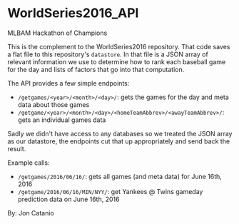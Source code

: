 # WorldSeries2016_API
MLBAM Hackathon of Champions

This is the complement to the WorldSeries2016 repository. That code saves a
flat file to this repository's `datastore`. In that file is a JSON array of
relevant information we use to determine how to rank each baseball game for
the day and lists of factors that go into that computation. 

The API provides a few simple endpoints:
* `/getgames/<year>/<month>/<day>/`: gets the games for the day and meta data about those games
* `/getgame/<year>/<month>/<day>/<homeTeamAbbrev>/<awayTeamAbbrev>/`: gets an individual games data

Sadly we didn't have access to any databases so we treated the JSON array as our datastore,
the endpoints cut that up appropriately and send back the result. 

Example calls:
* `/getgames/2016/06/16/`: gets all games (and meta data) for June 16th, 2016
* `/getgame/2016/06/16/MIN/NYY/`: get Yankees @ Twins gameday prediction data on June 16th, 2016

By: Jon Catanio
